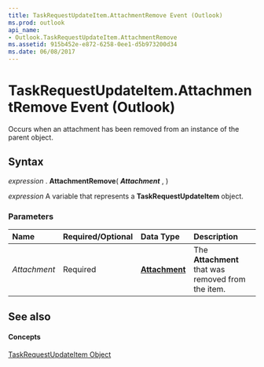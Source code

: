 ```yaml
---
title: TaskRequestUpdateItem.AttachmentRemove Event (Outlook)
ms.prod: outlook
api_name:
- Outlook.TaskRequestUpdateItem.AttachmentRemove
ms.assetid: 915b452e-e872-6258-0ee1-d5b973200d34
ms.date: 06/08/2017
---
```



# TaskRequestUpdateItem.AttachmentRemove Event (Outlook)

Occurs when an attachment has been removed from an instance of the parent object.


## Syntax

 _expression_ . **AttachmentRemove**( **_Attachment_** , )

 _expression_ A variable that represents a **TaskRequestUpdateItem** object.


### Parameters



|**Name**|**Required/Optional**|**Data Type**|**Description**|
|:-----|:-----|:-----|:-----|
| _Attachment_|Required| **[Attachment](attachment-object-outlook.md)**|The **Attachment** that was removed from the item.|

## See also


#### Concepts


[TaskRequestUpdateItem Object](taskrequestupdateitem-object-outlook.md)

